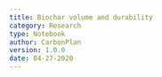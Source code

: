 ```yaml
---
title: Biochar volume and durability
category: Research
type: Notebook
author: CarbonPlan
version: 1.0.0
date: 04-27-2020
---
```


